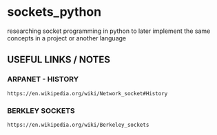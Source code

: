 # sockets_python
researching socket programming in python to later implement the same concepts in a project or another language


## USEFUL LINKS / NOTES 

### ARPANET - HISTORY
`https://en.wikipedia.org/wiki/Network_socket#History`


### BERKLEY SOCKETS

`https://en.wikipedia.org/wiki/Berkeley_sockets`
